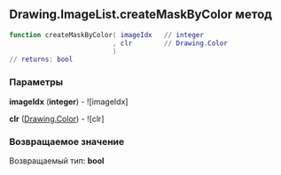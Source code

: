 ## Drawing.ImageList.createMaskByColor метод


```lua
function createMaskByColor( imageIdx   // integer
                          , clr        // Drawing.Color
                          )
// returns: bool
```


### Параметры

**imageIdx** (**integer**) - ![imageIdx]

**clr** ([Drawing.Color](../../Drawing/Color.md)) - ![clr]

### Возвращаемое значение

Возвращаемый тип: **bool**

